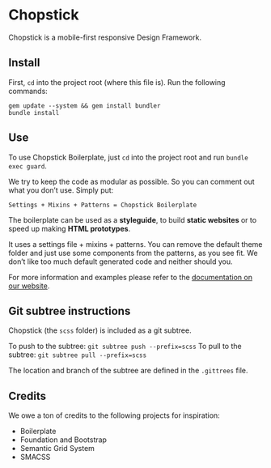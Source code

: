 Chopstick
=========

Chopstick is a mobile-first responsive Design Framework.

## Install

First, `cd` into the project root (where this file is). Run the following commands:

    gem update --system && gem install bundler
    bundle install

## Use

To use Chopstick Boilerplate, just `cd` into the project root and run `bundle exec guard`.

We try to keep the code as modular as possible. So you can comment out what you don’t use. Simply put:

    Settings + Mixins + Patterns = Chopstick Boilerplate

The boilerplate can be used as a **styleguide**, to build **static websites** or to speed up making **HTML prototypes**.

It uses a settings file + mixins + patterns. You can remove the default theme folder and just use some components from the patterns, as you see fit. We don’t like too much default generated code and neither should you.

For more information and examples please refer to the [documentation on our website](http://getchopstick.com/docs).

## Git subtree instructions

Chopstick (the `scss` folder) is included as a git subtree.

To push to the subtree: `git subtree push --prefix=scss`
To pull to the subtree: `git subtree pull --prefix=scss`

The location and branch of the subtree are defined in the `.gittrees` file.

## Credits

We owe a ton of credits to the following projects for inspiration:

* Boilerplate
* Foundation and Bootstrap
* Semantic Grid System
* SMACSS

